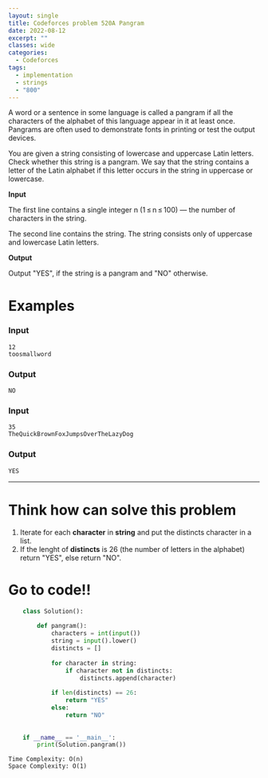 ```yaml
---
layout: single
title: Codeforces problem 520A Pangram
date: 2022-08-12
excerpt: ""
classes: wide
categories:
  - Codeforces
tags:
  - implementation
  - strings
  - "800"
---
```


A word or a sentence in some language is called a pangram if all the characters of the alphabet of this language appear in it at least once. Pangrams are often used to demonstrate fonts in printing or test the output devices.

You are given a string consisting of lowercase and uppercase Latin letters. Check whether this string is a pangram. We say that the string contains a letter of the Latin alphabet if this letter occurs in the string in uppercase or lowercase.

**Input**

The first line contains a single integer n (1 ≤ n ≤ 100) — the number of characters in the string.

The second line contains the string. The string consists only of uppercase and lowercase Latin letters.

**Output**

Output "YES", if the string is a pangram and "NO" otherwise.

# Examples

### **Input**
```
12
toosmallword
```
### **Output**
```
NO
```
### **Input**
```
35
TheQuickBrownFoxJumpsOverTheLazyDog
```
### **Output**
```
YES
```

---

# Think how can solve this problem
1. Iterate for each **character** in **string** and put the distincts character in a list.
2. If the lenght of **distincts** is 26 (the number of letters in the alphabet) return "YES", else return "NO".

    
# Go to code!!

```python
    class Solution():
     
        def pangram():
            characters = int(input())
            string = input().lower()
            distincts = []
     
            for character in string:
                if character not in distincts:
                    distincts.append(character)
            
            if len(distincts) == 26:
                return "YES"
            else:
                return "NO"
     
     
    if __name__ == '__main__':
        print(Solution.pangram())
```
```
Time Complexity: O(n)
Space Complexity: O(1)
```
